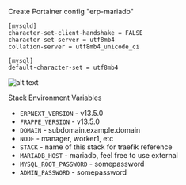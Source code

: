 Create Portainer config "erp-mariadb"

```
[mysqld]
character-set-client-handshake = FALSE
character-set-server = utf8mb4
collation-server = utf8mb4_unicode_ci
 
[mysql]
default-character-set = utf8mb4
```

![alt text](https://raw.githubusercontent.com/suodrazah/docker_swarm/main/_images/deploy_config.png)

Stack Environment Variables

- `ERPNEXT_VERSION` - v13.5.0
- `FRAPPE_VERSION` - v13.5.0
- `DOMAIN` - subdomain.example.domain
- `NODE` - manager, worker1, etc
- `STACK` - name of this stack for traefik reference
- `MARIADB_HOST` - mariadb, feel free to use external
- `MYSQL_ROOT_PASSWORD` - somepassword
- `ADMIN_PASSWORD` - somepassword

